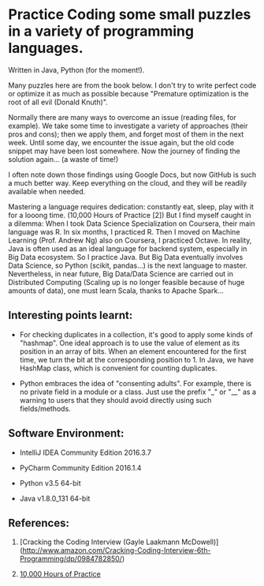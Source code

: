 # Practice Coding some small puzzles in a variety of programming languages.
Written in Java, Python (for the moment!).

Many puzzles here are from the book below. I don't try to write perfect code or optimize it as much as possible because "Premature optimization is the root of all evil (Donald Knuth)".

Normally there are many ways to overcome an issue (reading files, for example). We take some time to investigate a variety of approaches (their pros and cons); then we apply them, and forget most of them in the next week. Until some day, we encounter the issue again, but the old code snippet may have been lost somewhere. Now the journey of finding the solution again... (a waste of time!)

I often note down those findings using Google Docs, but now GitHub is such a much better way. Keep everything on the cloud, and they will be readily available when needed.

Mastering a language requires dedication: constantly eat, sleep, play with it for a looong time. (10,000 Hours of Practice [2]) But I find myself caught in a dilemma: When I took Data Science Specialization on Coursera, their main language was R. In six months, I practiced R. Then I moved on Machine Learning (Prof. Andrew Ng) also on Coursera, I practiced Octave. In reality, Java is often used as an ideal language for backend system, especially in Big Data ecosystem. So I practice Java. But Big Data eventually involves Data Science, so Python (scikit, pandas...) is the next language to master. Nevertheless, in near future, Big Data/Data Science are carried out in Distributed Computing (Scaling up is no longer feasible because of huge amounts of data), one must learn Scala, thanks to Apache Spark...

## Interesting points learnt:

* For checking duplicates in a collection, it's good to apply some kinds of "hashmap". One ideal approach is to use the value of element as its position in an array of bits. When an element encountered for the first time, we turn the bit at the corresponding position to 1. In Java, we have HashMap class, which is convenient for counting duplicates.

* Python embraces the idea of "consenting adults". For example, there is no private field in a module or a class. Just use the prefix "\_" or "\_\_" as a warning to users that they should avoid directly using such fields/methods.

## Software Environment:

* IntelliJ IDEA Community Edition 2016.3.7

* PyCharm Community Edition 2016.1.4

* Python v3.5 64-bit

* Java v1.8.0_131 64-bit

## References:

1. [Cracking the Coding Interview (Gayle Laakmann McDowell)] (http://www.amazon.com/Cracking-Coding-Interview-6th-Programming/dp/0984782850/)

2. [10,000 Hours of Practice](http://www.wisdomgroup.com/blog/10000-hours-of-practice/)
